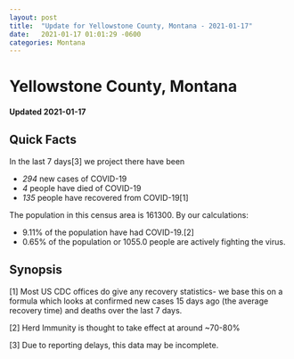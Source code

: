 ```yaml
---
layout: post
title:  "Update for Yellowstone County, Montana - 2021-01-17"
date:   2021-01-17 01:01:29 -0600
categories: Montana
---
```


# Yellowstone County, Montana
#### Updated 2021-01-17

## Quick Facts

In the last 7 days[3] we project there have been
- *294* new cases of COVID-19
- *4* people have died of COVID-19
- *135* people have recovered from COVID-19[1]

The population in this census area is 161300. By our calculations:
- 9.11% of the population have had COVID-19.[2]
- 0.65% of the population or 1055.0 people are actively fighting the virus.

## Synopsis




[1] Most US CDC offices do give any recovery statistics- we base this on a formula which looks at confirmed new cases
15 days ago (the average recovery time) and deaths over the last 7 days.

[2] Herd Immunity is thought to take effect at around ~70-80%

[3] Due to reporting delays, this data may be incomplete.
 
    